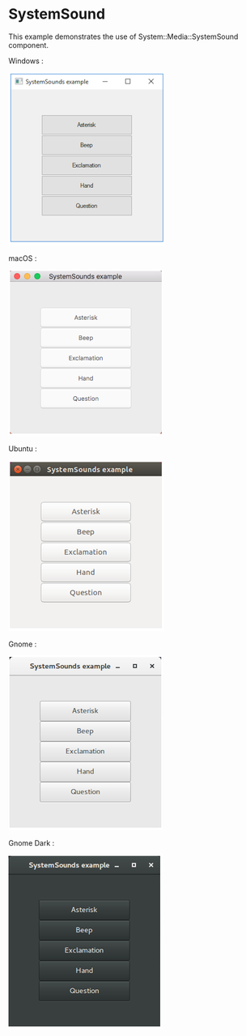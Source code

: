 # SystemSound

This example demonstrates the use of System::Media::SystemSound component.

Windows :

![GitHub Logo](../../../docs/Pictures/Examples/Forms/SystemSoundW.png)

macOS :

![GitHub Logo](../../../docs/Pictures/Examples/Forms/SystemSoundM.png)

Ubuntu :

![GitHub Logo](../../../docs/Pictures/Examples/Forms/SystemSoundU.png)

Gnome :

![GitHub Logo](../../../docs/Pictures/Examples/Forms/SystemSoundG.png)

Gnome Dark :

![GitHub Logo](../../../docs/Pictures/Examples/Forms/SystemSoundGD.png)
